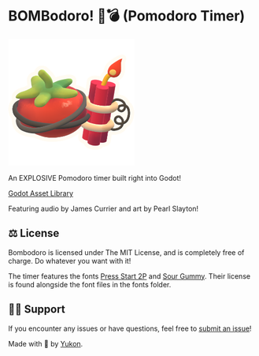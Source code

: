 # BOMBodoro! 🍅💣 (Pomodoro Timer)

<img src="addons/bombodoro/assets/icon.png" width="256" alt="BOMBodoro logo">

An EXPLOSIVE Pomodoro timer built right into Godot!

[Godot Asset Library](https://godotengine.org/asset-library/asset/4187)

Featuring audio by James Currier and art by Pearl Slayton!

## ⚖️ License

Bombodoro is licensed under The MIT License, and is completely free of charge. Do whatever you want with it!

The timer features the fonts [Press Start 2P](https://fonts.google.com/specimen/Press+Start+2P) and [Sour Gummy](https://fonts.google.com/specimen/Sour+Gummy). Their license is found alongside the font files in the fonts folder.

## 🙋‍♀️ Support

If you encounter any issues or have questions, feel free to [submit an issue](https://github.com/yukonmakesgames/bombodoro/issues)!



Made with 💖 by [Yukon](https://yukonmakes.games).
